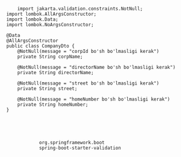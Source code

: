 <pre>
  <code>
    import jakarta.validation.constraints.NotNull;
import lombok.AllArgsConstructor;
import lombok.Data;
import lombok.NoArgsConstructor;

@Data
@AllArgsConstructor
public class CompanyDto {
    @NotNull(message = "corpId bo'sh bo'lmasligi kerak")
    private String corpName;

    @NotNull(message = "directorName bo'sh bo'lmasligi kerak")
    private String directorName;

    @NotNull(message = "street bo'sh bo'lmasligi kerak")
    private String street;

    @NotNull(message = "homeNumber bo'sh bo'lmasligi kerak")
    private String homeNumber;
}

  </code>
</pre>

<pre>
  <code>
        <dependency>
            <groupId>org.springframework.boot</groupId>
            <artifactId>spring-boot-starter-validation</artifactId>
        </dependency>
  </code>
</pre>
